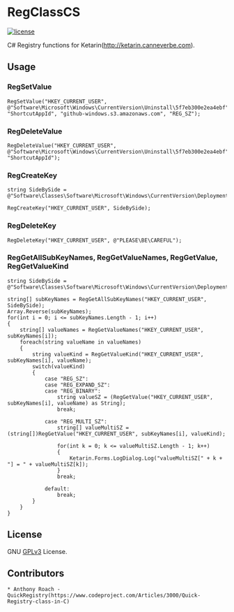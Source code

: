 # RegClassCS

[![license](https://img.shields.io/github/license/coldscientist/vbszip.svg?maxAge=2592000)](https://github.com/coldscientist/vbszip/blob/master/LICENSE)

C# Registry functions for Ketarin(http://ketarin.canneverbe.com).

## Usage

### RegSetValue

	RegSetValue("HKEY_CURRENT_USER", @"Software\Microsoft\Windows\CurrentVersion\Uninstall\5f7eb300e2ea4ebf", "ShortcutAppId", "github-windows.s3.amazonaws.com", "REG_SZ");

### RegDeleteValue
	
	RegDeleteValue("HKEY_CURRENT_USER", @"Software\Microsoft\Windows\CurrentVersion\Uninstall\5f7eb300e2ea4ebf", "ShortcutAppId");
	
### RegCreateKey

	string SideBySide = @"Software\Classes\Software\Microsoft\Windows\CurrentVersion\Deployment\SideBySide\2.0";

	RegCreateKey("HKEY_CURRENT_USER", SideBySide);

### RegDeleteKey

	RegDeleteKey("HKEY_CURRENT_USER", @"PLEASE\BE\CAREFUL");

### RegGetAllSubKeyNames, RegGetValueNames, RegGetValue, RegGetValueKind

	string SideBySide = @"Software\Classes\Software\Microsoft\Windows\CurrentVersion\Deployment\SideBySide\2.0";

	string[] subKeyNames = RegGetAllSubKeyNames("HKEY_CURRENT_USER", SideBySide);
	Array.Reverse(subKeyNames);
	for(int i = 0; i <= subKeyNames.Length - 1; i++)
	{
		string[] valueNames = RegGetValueNames("HKEY_CURRENT_USER", subKeyNames[i]);
		foreach(string valueName in valueNames)
		{
			string valueKind = RegGetValueKind("HKEY_CURRENT_USER", subKeyNames[i], valueName);
			switch(valueKind)
			{
				case "REG_SZ":
				case "REG_EXPAND_SZ":
				case "REG_BINARY":
					string valueSZ = (RegGetValue("HKEY_CURRENT_USER", subKeyNames[i], valueName) as String);
					break;
					
				case "REG_MULTI_SZ":
					string[] valueMultiSZ = (string[])RegGetValue("HKEY_CURRENT_USER", subKeyNames[i], valueKind);
					
					for(int k = 0; k <= valueMultiSZ.Length - 1; k++)
					{
						Ketarin.Forms.LogDialog.Log("valueMultiSZ[" + k + "] = " + valueMultiSZ[k]);
					}
					break;
				
				default:
					break;
			}
		}
	}
	
## License

GNU [GPLv3](LICENSE) License.

## Contributors

	* Anthony Roach - QuickRegistry(https://www.codeproject.com/Articles/3000/Quick-Registry-class-in-C)
	